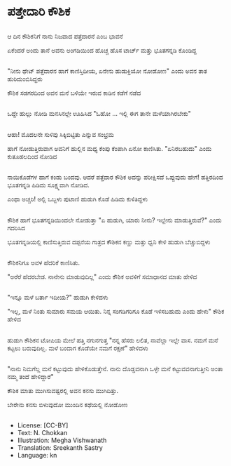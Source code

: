 # ಪತ್ತೇದಾರಿ ಕೌಶಿಕ

##
ಆ ದಿನ ಕೌಶಿಕನಿಗೆ ನಾನು ನಿಜವಾದ ಪತ್ತೆದಾರನೆ ಎಂಬ ಭಾವನೆ

ಏಕೆಂದರೆ ಅಂದು ತಾನೆ ಅವನು ಅಂಗಡಿಯಿಂದ ಹೊಚ್ಚ ಹೊಸ ಟಾರ್ಚ್ ಮತ್ತು ಭೂತಗನ್ನಡಿ ಕೊಂಡಿದ್ದ

##
"ನೀನು ಥೇಟ್ ಪತ್ತೆದಾರನ ಹಾಗೆ ಕಾಣಿಸ್ತಿದೀಯ, ಏನೇನು ಹುಡುಕ್ತಿಯೋ ನೋಡೋಣ" ಎಂದು ಅವನ ತಾತ ಹುರಿದುಂಬಿಸಿದ್ದರು

ಕೌಶಿಕ ಸಡಗರದಿಂದ ಅವನ ಮನೆ ಬಳಿಯೇ ಇರುವ ಕಾಡಿನ ಕಡೆಗೆ ನಡೆದ

##
ಒದ್ದೇ ಹುಲ್ಲು ನೋಡಿ ಮನಸಿನಲ್ಲೇ ಊಹಿಸಿದ "ಓಹೋ ... ಇಲ್ಲಿ ಈಗ ತಾನೇ ಮಳೆಯಾಗಿರಬೇಕು"

##
ಆಹಾ! ಮೊದಲನೇ ಸುಳಿವು ಸಿಕ್ಕಿಬಿಟ್ಟಿತು ಎನ್ನುವ ಸಂಭ್ರಮ

ಹಾಗೆ ನೋಡುತ್ತಿರುವಾಗ ಅವನಿಗೆ ಹುಲ್ಲಿನ ಮಧ್ಯ ಕೆಂಪು ಕೆಂಪಾಗಿ ಏನೋ ಕಾಣಿಸಿತು. "ಏನಿರಬಹುದು" ಎಂದು ಕುತೂಹಲದಿಂದ ನೋಡಿದ

##
ನಾಯಿಕೊಡೆಗಳ ಹಾಗೆ ಕಂಡು ಬಂದವು. ಆದರೆ ಪತ್ತೆದಾರ ಕೌಶಿಕ ಅದನ್ನು ಪರೀಕ್ಷಿಸದೆ ಒಪ್ಪುವುದು ಹೇಗೆ! ಹತ್ತಿರದಿಂದ ಭೂತಗನ್ನಡಿ ಹಿಡಿದು ಸೂಕ್ಷ್ಮವಾಗಿ ನೋಡಿದ.

ಎಂಥಾ ಅಚ್ಚರಿ! ಅಲ್ಲಿ ಒಬ್ಬಳು ಪುಟಾಣಿ ಹುಡುಗಿ ಕೊಡೆ ಹಿಡಿದು ಕುಳಿತಿದ್ದಳು

##
ಕೌಶಿಕ ಹಾಗೆ ಭೂತಗನ್ನಡಿಯಿಂದಲೇ ನೋಡುತ್ತಾ "ಏ ಹುಡುಗಿ, ಯಾರು ನೀನು? ಇಲ್ಲೇನು ಮಾಡುತ್ತಿರುವೆ?" ಎಂದು ಗದರಿಸಿದ

ಭೂತಗನ್ನಡಿಯಲ್ಲಿ ಕಾಣಿಸುತ್ತಿರುವ ದಪ್ಪನೆಯ ಗಾತ್ರದ ಕೌಶಿಕನ ಕಣ್ಣು ಮತ್ತು ಧ್ವನಿ ಕೇಳಿ ಹುಡುಗಿ ಬೆಚ್ಚುಬಿದ್ದಳು

##
ಕೌಶಿಕನಿಗೂ ಅವಳ ಹೆದರಿಕೆ ಕಾಣಿಸಿತು. 

"ಅರೆರೆ ಹೆದರಬೇಡ. ನಾನೇನು ಮಾಡುವುದಿಲ್ಲ" ಎಂದು ಕೌಶಿಕ ಅವಳಿಗೆ ಸಮಾಧಾನದ ಮಾತು ಹೇಳಿದ

##
"ಇನ್ನೂ ಮಳೆ ಬರ್ತಾ ಇದೀಯ?" ಹುಡುಗಿ ಕೇಳಿದಳು

"ಇಲ್ಲ, ಮಳೆ ನಿಂತು ಸುಮಾರು ಸಮಯ ಆಯಿತು. ನಿನ್ನ ಸಂಗಡಿಗರಿಗೂ ಕೊಡೆ ಇಳಿಸಬಹುದು ಎಂದು ಹೇಳು" ಕೌಶಿಕ ಹೇಳಿದ

##
ಹುಡುಗಿ ಕೌಶಿಕನ ಟೋಪಿಯ ಮೇಲೆ ಹತ್ತಿ ನಗುನಗುತ್ತ "ನನ್ನ ಹೆಸರು ಲಲಿತ, ನಾವೆಲ್ಲಾ ಇಲ್ಲೇ ವಾಸ. ನಮಗೆ ಮನೆ ಕಟ್ಟಲು ಬರುವುದಿಲ್ಲ. ಮಳೆ ಬಂದಾಗ ಕೊಡೆಯೇ ನಮಗೆ ರಕ್ಷಣೆ" ಹೇಳಿದಳು

##
"ನಾನು ನಿಮಗೆಲ್ಲ ಮನೆ ಕಟ್ಟುವುದು ಹೇಳಿಕೊಡುತ್ತೇನೆ. ನಾನು ದೊಡ್ಡವನಾಗಿ ಒಳ್ಳೇ ಮನೆ ಕಟ್ಟುವವನಾಗುತ್ತೀನಿ ಅಂತಾ ನಮ್ಮ ತಂದೆ ಹೇಳಿದ್ದಾರೆ"

ಕೌಶಿಕ ಮಾತು ಮುಗಿಸುವಷ್ಟರಲ್ಲಿ ಅವನ ಕನಸು ಮುಗಿದಿತ್ತು. 

ಬೇರೇನು ಕನಸು ಬಿಳುವುದೋ ಮುಂದಿನ ಕಥೆಯಲ್ಲಿ ನೋಡೋಣ

##
* License: [CC-BY]
* Text: N. Chokkan
* Illustration: Megha Vishwanath
* Translation: Sreekanth Sastry
* Language: kn
